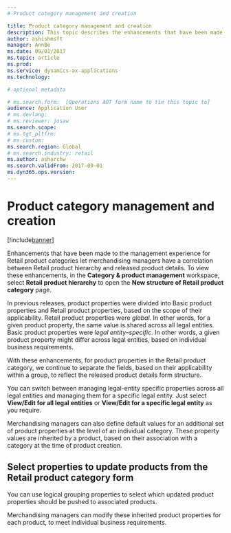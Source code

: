```yaml
---
# Product category management and creation

title: Product category management and creation
description: This topic describes the enhancements that have been made to the management experience for Retail product categories. These enhancements let merchandising managers have a correlation between Retail product hierarchy and released product details.
author: ashishmsft
manager: AnnBe
ms.date: 09/01/2017
ms.topic: article
ms.prod: 
ms.service: dynamics-ax-applications
ms.technology: 

# optional metadata

# ms.search.form:  [Operations AOT form name to tie this topic to]
audience: Application User
# ms.devlang: 
# ms.reviewer: josaw
ms.search.scope: 
# ms.tgt_pltfrm: 
# ms.custom: 
ms.search.region: Global
# ms.search.industry: retail
ms.author: asharchw
ms.search.validFrom: 2017-09-01
ms.dyn365.ops.version: 
---
```


# Product category management and creation

[!include[banner](./includes/banner.md)]

Enhancements that have been made to the management experience for Retail product categories let merchandising managers have a correlation between Retail product hierarchy and released product details. To view these enhancements, in the **Category & product management**  workspace, select **Retail product hierarchy** to open the **New structure of Retail product category** page. 

In previous releases, product properties were divided into Basic product properties and Retail product properties, based on the scope of their applicability. Retail product properties were *global*. In other words, for a given product property, the same value is shared across all legal entities. Basic product properties were *legal entity–specific*. In other words, a given product property might differ across legal entities, based on individual business requirements.

With these enhancements, for product properties in the Retail product category, we continue to separate the fields, based on their applicability within a group, to reflect the released product details form structure.

You can switch between managing legal-entity specific properties across all legal entities and managing them for a specific legal entity. Just select **View/Edit for all legal entities** or **View/Edit for a specific legal entity** as you require.

Merchandising managers can also define default values for an additional set of product properties at the level of an individual category. These property values are inherited by a product, based on their association with a category at the time of product creation.

## Select properties to update products from the Retail product category form

You can use logical grouping properties to select which updated product properties should be pushed to associated products.

Merchandising managers can modify these inherited product properties for each product, to meet individual business requirements.
